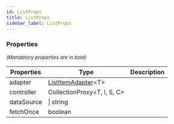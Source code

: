 ```yaml
---
id: ListProps
title: ListProps
sidebar_label: ListProps
---
```




### Properties

<font size="2"><i>(Mandatory properties are in bold)</i></font>

| Properties | Type | Description |
| --------- | ---- | ----------- |
| adapter | [ListItemAdapter](/api2/types/ListItemAdapter.md)<T\> |  |
| controller | CollectionProxy<T, I, S, C\> |  |
| dataSource |  \| string |  |
| fetchOnce | boolean |  |
